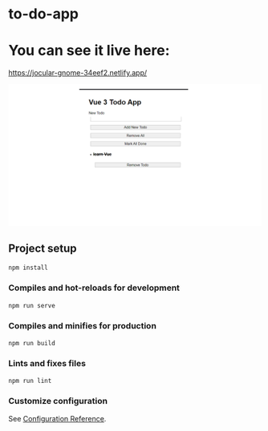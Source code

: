 # to-do-app

# You can see it live here:
https://jocular-gnome-34eef2.netlify.app/


<img src="https://github.com/Alexandra2888/ToDo-App-Composition-API-/blob/main/todo.jpg" alt="todo"/>

## Project setup
```
npm install
```

### Compiles and hot-reloads for development
```
npm run serve
```

### Compiles and minifies for production
```
npm run build
```

### Lints and fixes files
```
npm run lint
```

### Customize configuration
See [Configuration Reference](https://cli.vuejs.org/config/).
